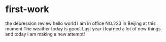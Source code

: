# first-work
the depression review
hello world 
I am in office NO.223 in Beijing at this moment.The weather today is good.
Last year i learned a lot of new things and today i am making a new attempt!
